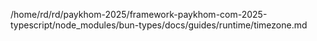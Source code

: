 /home/rd/rd/paykhom-2025/framework-paykhom-com-2025-typescript/node_modules/bun-types/docs/guides/runtime/timezone.md